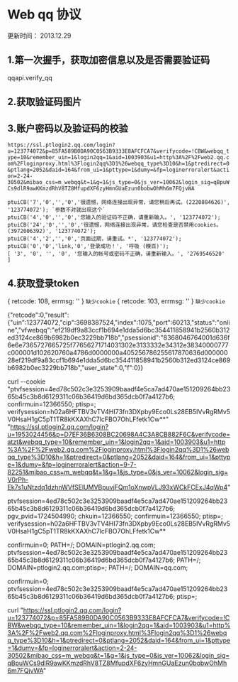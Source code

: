 Web qq 协议
===============
更新时间： 2013.12.29

1.第一次握手，获取加密信息以及是否需要验证码
-----
qqapi.verify_qq

2.获取验证码图片
-----


3.账户密码以及验证码的校验
-----
`https://ssl.ptlogin2.qq.com/login?u=123774072&p=85FA589B0DA90C0563B9333E8AFCFCA7&verifycode=!CBW&webqq_type=10&remember_uin=1&login2qq=1&aid=1003903&u1=http%3A%2F%2Fweb2.qq.com%2Floginproxy.html%3Flogin2qq%3D1%26webqq_type%3D10&h=1&ptredirect=0&ptlang=2052&daid=164&from_ui=1&pttype=1&dumy=&fp=loginerroralert&action=2-24-30502&mibao_css=m_webqq&t=1&g=1&js_type=0&js_ver=10062&login_sig=qBpuWCs9dlR9awKKmzdRhV8TZ8MfupdXF6zyHmnGUaEzun0bobwOhMh6m7FQjvWA`

	ptuiCB('7','0','','0','很遗憾，网络连接出现异常，请您稍后再试。(2220884626)', '123774072'); `参数不对就出现这个`
	ptuiCB('4','0','','0','您输入的验证码不正确，请重新输入。', '123774072');	
	ptuiCB('24','0','','0','很遗憾，网络连接出现异常，请您检查是否禁用cookies。(3972006392)', '123774072'); 
	ptuiCB('4','2','','0','页面过期，请重试。*', '123774072');
	ptuiCB('0','0','link,'0','登录成功！', '呼吸 (糗百)');
	[ '3', '0', '', '0', '您输入的帐号或密码不正确，请重新输入。', '2769546520' ]


4.获取登录token
-----
{ retcode: 108, errmsg: '' } `缺少cookie`
{ retcode: 103, errmsg: '' } `缺少cookie`

{"retcode":0,"result":{"uin":123774072,"cip":3698387524,"index":1075,"port":60213,"status":"online","vfwebqq":"ef219df9a83ccf1b694e1dda5d6bc354411858941b2560b312ed3124ce869b6982b0ec3229bb718b","psessionid":"8368046764001d636f6e6e7365727665725f77656271714031302e3133332e34312e38340000777c000001d102620760a4786d0000000a405256786255617870636d00000028ef219df9a83ccf1b694e1dda5d6bc354411858941b2560b312ed3124ce869b6982b0ec3229bb718b","user_state":0,"f":0}}


curl --cookie "ptvfsession=4ed78c502c3e3253909baadf4e5ca7ad470ae151209264bb2365b45c3b8d6129311c06b36419d6bd365dcb0f7a4127b6;  confirmuin=12366550; ptisp=; verifysession=h02a6HFTBV3vTV4HI73fn3DXpby9Eco0Ls28EB5IVvRgRMv5V0HsaH1gC5pT1TR8kKXAXhC7lcFBO7OhLFfetk1Cw**" "https://ssl.ptlogin2.qq.com/login?u=1953024456&p=D7EF36B6308BC20698A4C3A8CB882F6C&verifycode=atzt&webqq_type=10&remember_uin=1&login2qq=1&aid=1003903&u1=http%3A%2F%2Fweb2.qq.com%2Floginproxy.html%3Flogin2qq%3D1%26webqq_type%3D10&h=1&ptredirect=0&ptlang=2052&daid=164&from_ui=1&pttype=1&dumy=&fp=loginerroralert&action=9-7-82251&mibao_css=m_webqq&t=1&g=1&js_type=0&js_ver=10062&login_sig=V0rPh-Ek7s1uNtzdq1dzhnWVfSElUMVBpuvjFQm1oXnwpVLJ93xWCkFCExJ4qWp4"


ptvfsession=4ed78c502c3e3253909baadf4e5ca7ad470ae151209264bb2365b45c3b8d6129311c06b36419d6bd365dcb0f7a4127b6;
pgv_pvid=1724504990; chkuin=12366550;
confirmuin=12366550; ptisp=;
verifysession=h02a6HFTBV3vTV4HI73fn3DXpby9Eco0Ls28EB5IVvRgRMv5V0HsaH1gC5pT1TR8kKXAXhC7lcFBO7OhLFfetk1Cw**



confirmuin=0; PATH=/; DOMAIN=ptlogin2.qq.com;
ptvfsession=4ed78c502c3e3253909baadf4e5ca7ad470ae151209264bb2365b45c3b8d6129311c06b36419d6bd365dcb0f7a4127b6; PATH=/; DOMAIN=ptlogin2.qq.com;ptisp=; PATH=/; DOMAIN=qq.com;



confirmuin=0;
ptvfsession=4ed78c502c3e3253909baadf4e5ca7ad470ae151209264bb2365b45c3b8d6129311c06b36419d6bd365dcb0f7a4127b6;
ptisp=;





curl "https://ssl.ptlogin2.qq.com/login?u=123774072&p=85FA589B0DA90C0563B9333E8AFCFCA7&verifycode=!CBW&webqq_type=10&remember_uin=1&login2qq=1&aid=1003903&u1=http%3A%2F%2Fweb2.qq.com%2Floginproxy.html%3Flogin2qq%3D1%26webqq_type%3D10&h=1&ptredirect=0&ptlang=2052&daid=164&from_ui=1&pttype=1&dumy=&fp=loginerroralert&action=2-24-30502&mibao_css=m_webqq&t=1&g=1&js_type=0&js_ver=10062&login_sig=qBpuWCs9dlR9awKKmzdRhV8TZ8MfupdXF6zyHmnGUaEzun0bobwOhMh6m7FQjvWA"